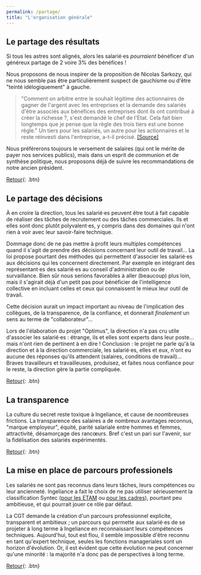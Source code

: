 ```yaml
---
permalink: /partage/
title: "L'organisation générale"
---
```

<!-- <base target="_blank"> -->

## Le partage des résultats

Si tous les astres sont alignés, alors les salarié·es *pourraient* bénéficer d'un généreux partage de 2 voire 3% des bénéfices !

Nous proposons de nous inspirer de la proposition de Nicolas Sarkozy, qui ne nous semble pas être particulièrement suspect de gauchisme ou d'être "teinté idélogiquement" à gauche.

> "Comment on arbitre entre le souhait légitime des actionnaires de gagner de l'argent avec les entreprises et la demande des salariés d'être associés aux bénéfices des entreprises dont ils ont contribué à créer la richesse ?, s'est demandé le chef de l'Etat. Cela fait bien longtemps que je pense que la règle des trois tiers est une bonne règle." Un tiers pour les salariés, un autre pour les actionnaires et le reste réinvesti dans l'entreprise, a-t-il précisé.
<a href="https://www.lemonde.fr/politique/article/2009/02/16/repartir-les-benefices-en-trois-tiers-egaux_1155963_823448.html" target="_blank">[Source] </a>

Nous préférerons toujours le versement de salaires (qui ont le mérite de payer nos services publics), mais dans un esprit de communion et de synthèse politique, nous proposons déjà de suivre les recommandations de notre ancien président.

[Retour](/revendications){: .btn}

## Le partage des décisions

À en croire la direction, tous les salarié·es peuvent être tout à fait capable de réaliser des tâches de recrutement ou des tâches commerciales. Ils et elles sont donc plutôt polyvalent·es, y compris dans des domaines qui n'ont rien à voir avec leur savoir-faire technique.

Dommage donc de ne pas mettre à profit leurs multiples compétences quand il s'agit de prendre des décisions concernant leur outil de travail... La loi propose pourtant des méthodes qui permettent d'associer les salarié·es aux décisions qui les concernent directement. Par exemple en intégrant des représentant·es des salarié·es au conseil d'administration ou de survaillance. Bien sûr nous serions favorables à aller (beaucoup) plus loin, mais il s'agirait déjà d'un petit pas pour bénéficier de l'intelligence collective en incluant celles et ceux qui connaissent le mieux leur outil de travail.

Cette décision aurait un impact important au niveau de l'implication des collègues, de la transparence, de la confiance, et donnerait *finalement* un sens au terme de "collaborateur"...

Lors de l'élaboration du projet "Optimus", la direction n'a pas cru utile d'associer les salarié·es : étrange, ils et elles sont experts dans leur poste... mais n'ont rien de pertinent à en dire ! Conclusion : le projet ne parle qu'à la direction et à la direction commerciale, les salarié·es, elles et eux, n'ont eu aucune des réponses qu'ils attendent (salaires, conditions de travail)... Braves travailleurs et travailleuses, produisez, et faites nous confiance pour le reste, la direction gère la partie compliquée.

[Retour](/revendications){: .btn}

## La transparence

La culture du secret reste toxique à Ingeliance, et cause de noombreuses frictions.
La transparence des salaires a de nombreux avantages reconnus, "marque employeur", équité, parité salariale entre hommes et femmes, attractivité, désamorçage des rancœurs. Bref c'est un pari sur l'avenir, sur la fidélisation des salariés expérimentés.

[Retour](/revendications){: .btn}

## La mise en place de parcours professionels

Les salariés ne sont pas reconnus dans leurs tâches, leurs compétences ou leur ancienneté. Ingeliance a fait le choix de ne pas utiliser sérieusement la classification Syntec (<a href="https://www.syntec.fr/convention-collective/classification-etam/" target="_blank">pour les ETAM</a> ou <a href="https://www.syntec.fr/convention-collective/1627-2/" target="_blank">pour les cadres</a>), pourtant peu ambitieuse, et qui pourrait jouer ce rôle par défaut.

La CGT demande la création d'un parcours professionnel explicite, transparent et ambitieux ; un parcours qui permette aux salarié·es de se projeter à long terme à Ingeliance en reconnaissant leurs compétences techniques. Aujourd'hui, tout est flou, il semble impossible d'être reconnu en tant qu'expert technique, seules les fonctions manageriales sont un horizon d'évolution. Or, il est évident que cette évolution ne peut concerner qu'une minorité : la majorité n'a donc pas de perspectives à long terme.

[Retour](/revendications){: .btn}